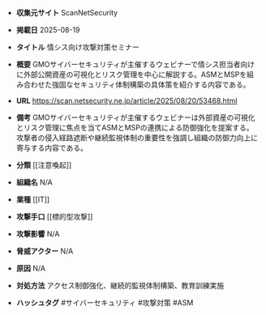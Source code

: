 - **収集元サイト**
ScanNetSecurity

- **掲載日**
2025-08-19

- **タイトル**
情シス向け攻撃対策セミナー

- **概要**
GMOサイバーセキュリティが主催するウェビナーで情シス担当者向けに外部公開資産の可視化とリスク管理を中心に解説する。ASMとMSPを組み合わせた強固なセキュリティ体制構築の具体策を紹介する内容である。

- **URL**
https://scan.netsecurity.ne.jp/article/2025/08/20/53468.html

- **備考**
GMOサイバーセキュリティが主催するウェビナーは外部資産の可視化とリスク管理に焦点を当てASMとMSPの連携による防御強化を提案する。攻撃者の侵入経路遮断や継続監視体制の重要性を強調し組織の防御力向上に寄与する内容である。

- **分類**
[[注意喚起]]

- **組織名**
N/A

- **業種**
[[IT]]

- **攻撃手口**
[[標的型攻撃]]

- **攻撃影響**
N/A

- **脅威アクター**
N/A

- **原因**
N/A

- **対処方法**
アクセス制御強化、継続的監視体制構築、教育訓練実施

- **ハッシュタグ**
#サイバーセキュリティ #攻撃対策 #ASM
